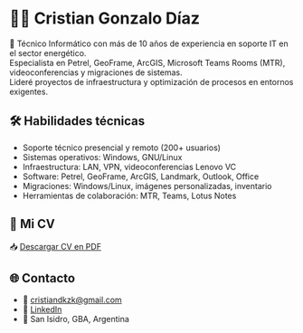 
# 👨‍💻 Cristian Gonzalo Díaz

🎯 Técnico Informático con más de 10 años de experiencia en soporte IT en el sector energético.  
Especialista en Petrel, GeoFrame, ArcGIS, Microsoft Teams Rooms (MTR), videoconferencias y migraciones de sistemas.  
Lideré proyectos de infraestructura y optimización de procesos en entornos exigentes.

## 🛠 Habilidades técnicas

- Soporte técnico presencial y remoto (200+ usuarios)
- Sistemas operativos: Windows, GNU/Linux
- Infraestructura: LAN, VPN, videoconferencias Lenovo VC
- Software: Petrel, GeoFrame, ArcGIS, Landmark, Outlook, Office
- Migraciones: Windows/Linux, imágenes personalizadas, inventario
- Herramientas de colaboración: MTR, Teams, Lotus Notes

## 📄 Mi CV

📥 [Descargar CV en PDF](./data/CV_Cristian_Diaz.pdf)

## 🌐 Contacto

- 📧 cristiandkzk@gmail.com  
- 🔗 [LinkedIn](https://www.linkedin.com/in/cristian-gonzalo-diaz-99115786)  
- 📍 San Isidro, GBA, Argentina

